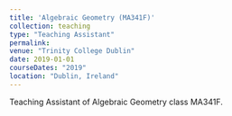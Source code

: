 ```yaml
---
title: 'Algebraic Geometry (MA341F)'
collection: teaching
type: "Teaching Assistant"
permalink: 
venue: "Trinity College Dublin"
date: 2019-01-01
courseDates: "2019"
location: "Dublin, Ireland"
---
```

Teaching Assistant of Algebraic Geometry class MA341F.
